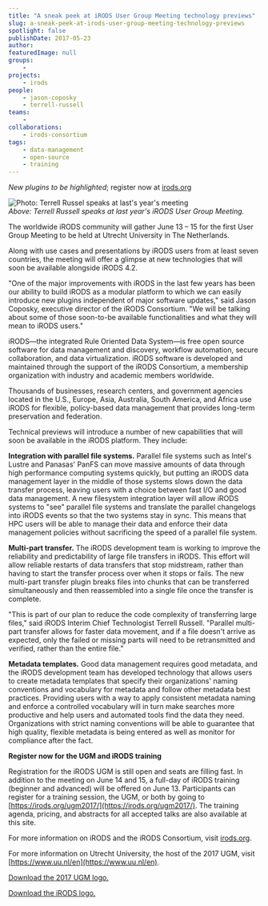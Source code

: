 ```yaml
---
title: "A sneak peek at iRODS User Group Meeting technology previews"
slug: a-sneak-peek-at-irods-user-group-meeting-technology-previews
spotlight: false
publishDate: 2017-05-23
author: 
featuredImage: null
groups:
    - 
projects:
    - irods
people:
    - jason-coposky
    - terrell-russell
teams: 
    - 
collaborations:
    - irods-consortium
tags:
    - data-management
    - open-source
    - training
---
```

_New plugins to be highlighted_; register now at [irods.org](https://irods.org/)

![Photo: Terrell Russel speaks at last's year's meeting](https://renci.org/wp-content/uploads/2017/05/27943123275_b4da2bd365_o-1024x681.jpg)  
_Above: Terrell Russell speaks at last year's iRODS User Group Meeting._

The worldwide iRODS community will gather June 13 – 15 for the first User Group Meeting to be held at Utrecht University in The Netherlands.

Along with use cases and presentations by iRODS users from at least seven countries, the meeting will offer a glimpse at new technologies that will soon be available alongside iRODS 4.2.

"One of the major improvements with iRODS in the last few years has been our ability to build iRODS as a modular platform to which we can easily introduce new plugins independent of major software updates," said Jason Coposky, executive director of the iRODS Consortium. "We will be talking about some of those soon-to-be available functionalities and what they will mean to iRODS users."

iRODS—the integrated Rule Oriented Data System—is free open source software for data management and discovery, workflow automation, secure collaboration, and data virtualization. iRODS software is developed and maintained through the support of the iRODS Consortium, a membership organization with industry and academic members worldwide.

Thousands of businesses, research centers, and government agencies located in the U.S., Europe, Asia, Australia, South America, and Africa use iRODS for flexible, policy-based data management that provides long-term preservation and federation.

Technical previews will introduce a number of new capabilities that will soon be available in the iRODS platform. They include:

**Integration with parallel file systems.** Parallel file systems such as Intel's Lustre and Panasas' PanFS can move massive amounts of data through high performance computing systems quickly, but putting an iRODS data management layer in the middle of those systems slows down the data transfer process, leaving users with a choice between fast I/O and good data management. A new filesystem integration layer will allow iRODS systems to "see" parallel file systems and translate the parallel changelogs into iRODS events so that the two systems stay in sync. This means that HPC users will be able to manage their data and enforce their data management policies without sacrificing the speed of a parallel file system.

**Multi-part transfer.** The iRODS development team is working to improve the reliability and predictability of large file transfers in iRODS. This effort will allow reliable restarts of data transfers that stop midstream, rather than having to start the transfer process over when it stops or fails. The new multi-part transfer plugin breaks files into chunks that can be transferred simultaneously and then reassembled into a single file once the transfer is complete.

"This is part of our plan to reduce the code complexity of transferring large files," said iRODS Interim Chief Technologist Terrell Russell. "Parallel multi-part transfer allows for faster data movement, and if a file doesn't arrive as expected, only the failed or missing parts will need to be retransmitted and verified, rather than the entire file."

**Metadata templates.** Good data management requires good metadata, and the iRODS development team has developed technology that allows users to create metadata templates that specify their organizations' naming conventions and vocabulary for metadata and follow other metadata best practices. Providing users with a way to apply consistent metadata naming and enforce a controlled vocabulary will in turn make searches more productive and help users and automated tools find the data they need. Organizations with strict naming conventions will be able to guarantee that high quality, flexible metadata is being entered as well as monitor for compliance after the fact.

**Register now for the UGM and iRODS training**

Registration for the iRODS UGM is still open and seats are filling fast. In addition to the meeting on June 14 and 15, a full-day of iRODS training (beginner and advanced) will be offered on June 13. Participants can register for a training session, the UGM, or both by going to [https://irods.org/ugm2017/](https://irods.org/ugm2017/). The training agenda, pricing, and abstracts for all accepted talks are also available at this site.

For more information on iRODS and the iRODS Consortium, visit [irods.org](https://irods.org/).

For more information on Utrecht University, the host of the 2017 UGM, visit [https://www.uu.nl/en](https://www.uu.nl/en).

[Download the 2017 UGM logo.](https://renci.org/wp-content/uploads/2017/05/ugm2017_logo_color.jpg) 

[Download the iRODS logo.](https://renci.org/wp-content/uploads/2016/11/iRODS-Logo.png)
